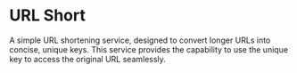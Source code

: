 # URL Short
A simple URL shortening service, designed to convert longer URLs into concise, unique keys. This service provides the capability to use the unique key to access the original URL seamlessly.
